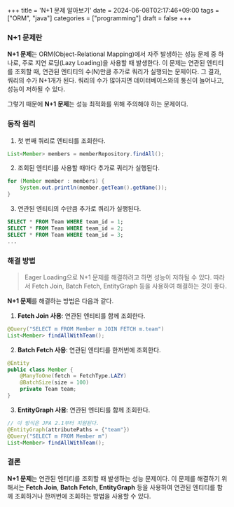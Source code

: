+++
title = 'N+1 문제 알아보기'
date = 2024-06-08T02:17:46+09:00
tags = ["ORM", "java"]
categories = ["programming"]
draft = false
+++

### N+1 문제란

**N+1 문제**는 ORM(Object-Relational Mapping)에서 자주 발생하는 성능 문제 중 하나로, 주로 지연 로딩(Lazy Loading)을 사용할 때 발생한다.
이 문제는 연관된 엔티티를 조회할 때, 연관된 엔티티의 수(N)만큼 추가로 쿼리가 실행되는 문제이다. 그 결과, 쿼리의 수가 N+1개가 된다. 쿼리의 수가 많아지면 데이터베이스와의 통신이 늘어나고, 성능이 저하될 수 있다.

그렇기 때문에 **N+1 문제**는 성능 최적화를 위해 주의해야 하는 문제이다.

### 동작 원리

1. 첫 번째 쿼리로 엔티티를 조회한다.

```java
List<Member> members = memberRepository.findAll();
```

2. 조회된 엔티티를 사용할 때마다 추가로 쿼리가 실행된다.

```java
for (Member member : members) {
    System.out.println(member.getTeam().getName());
}
```

3. 연관된 엔티티의 수만큼 추가로 쿼리가 실행된다.

```sql
SELECT * FROM Team WHERE team_id = 1;
SELECT * FROM Team WHERE team_id = 2;
SELECT * FROM Team WHERE team_id = 3;
...
```

### 해결 방법

> Eager Loading으로 N+1 문제를 해결하려고 하면 성능이 저하될 수 있다. 따라서 Fetch Join, Batch Fetch, EntityGraph 등을 사용하여 해결하는 것이 좋다.

**N+1 문제**를 해결하는 방법은 다음과 같다.

1. **Fetch Join 사용**: 연관된 엔티티를 함께 조회한다.

```java
@Query("SELECT m FROM Member m JOIN FETCH m.team")
List<Member> findAllWithTeam();
```

2. **Batch Fetch 사용**: 연관된 엔티티를 한꺼번에 조회한다.

```java
@Entity
public class Member {
    @ManyToOne(fetch = FetchType.LAZY)
    @BatchSize(size = 100)
    private Team team;
}
```

3. **EntityGraph 사용**: 연관된 엔티티를 함께 조회한다.

```java
// 이 방식은 JPA 2.1부터 지원된다.
@EntityGraph(attributePaths = {"team"})
@Query("SELECT m FROM Member m")
List<Member> findAllWithTeam();
```

### 결론

**N+1 문제**는 연관된 엔티티를 조회할 때 발생하는 성능 문제이다. 이 문제를 해결하기 위해서는 **Fetch Join**, **Batch Fetch**, **EntityGraph** 등을 사용하여 연관된 엔티티를 함께 조회하거나 한꺼번에 조회하는 방법을 사용할 수 있다.
